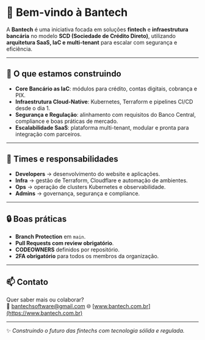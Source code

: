 # 👋 Bem-vindo à Bantech

A **Bantech** é uma iniciativa focada em soluções **fintech** e **infraestrutura bancária** no modelo **SCD (Sociedade de Crédito Direto)**, utilizando **arquitetura SaaS, IaC e multi-tenant** para escalar com segurança e eficiência.

---

## 🚀 O que estamos construindo
- **Core Bancário as IaC**: módulos para crédito, contas digitais, cobrança e PIX.
- **Infraestrutura Cloud-Native**: Kubernetes, Terraform e pipelines CI/CD desde o dia 1.
- **Segurança e Regulação**: alinhamento com requisitos do Banco Central, compliance e boas práticas de mercado.
- **Escalabilidade SaaS**: plataforma multi-tenant, modular e pronta para integração com parceiros.

---

## 👥 Times e responsabilidades
- **Developers** → desenvolvimento do website e aplicações.
- **Infra** → gestão de Terraform, Cloudflare e automação de ambientes.
- **Ops** → operação de clusters Kubernetes e observabilidade.
- **Admins** → governança, segurança e compliance.

---

## 🔒 Boas práticas
- **Branch Protection** em `main`.
- **Pull Requests com review obrigatório**.
- **CODEOWNERS** definidos por repositório.
- **2FA obrigatório** para todos os membros da organização.

---

## 📫 Contato
Quer saber mais ou colaborar?  
📧 bantechsoftware@gmail.com
🌐 [www.bantech.com.br](https://www.bantech.com.br)

---
✨ *Construindo o futuro das fintechs com tecnologia sólida e regulada.*
